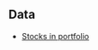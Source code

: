 ## Data 

* [Stocks in portfolio](https://github.com/AigerimAnsurova/Capstone-Project/files/10728355/portfolio.csv)



